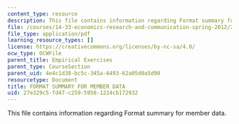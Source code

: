```yaml
---
content_type: resource
description: This file contains information regarding Format summary for member data.
file: /courses/14-33-economics-research-and-communication-spring-2012/27e329c5fd47c25959501224cb172932_MIT14_33S12_CommitteCodbok.pdf
file_type: application/pdf
learning_resource_types: []
license: https://creativecommons.org/licenses/by-nc-sa/4.0/
ocw_type: OCWFile
parent_title: Empirical Exercises
parent_type: CourseSection
parent_uid: 4e4c1d38-bc5c-345a-6493-62a05d0a5d90
resourcetype: Document
title: FORMAT SUMMARY FOR MEMBER DATA
uid: 27e329c5-fd47-c259-5950-1224cb172932
---
```

This file contains information regarding Format summary for member data.